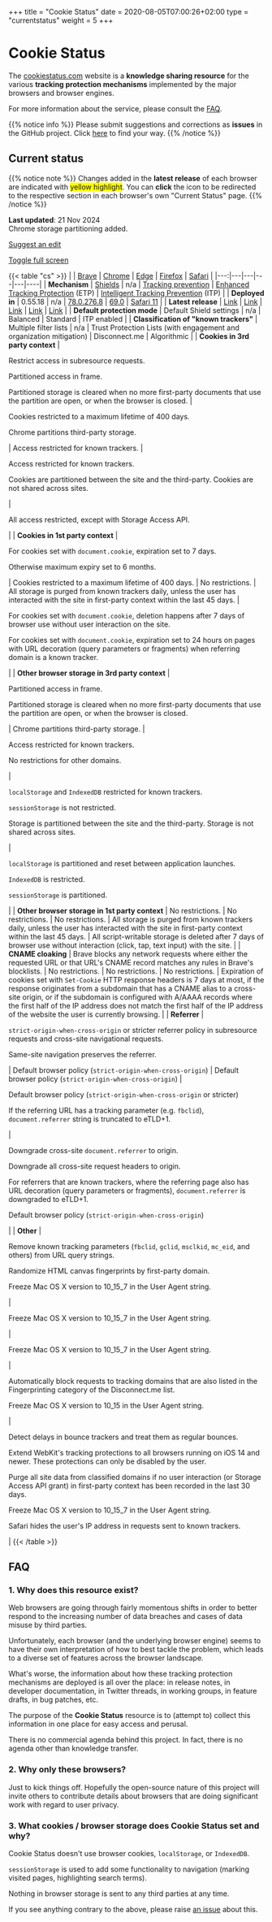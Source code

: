 +++
title = "Cookie Status"
date = 2020-08-05T07:00:26+02:00
type = "currentstatus"
weight = 5
+++

# Cookie Status

The [cookiestatus.com](https://www.cookiestatus.com) website is a **knowledge sharing resource** for the various **tracking protection mechanisms** implemented by the major browsers and browser engines.

For more information about the service, please consult the [FAQ](#faq).

{{% notice info %}}
Please submit suggestions and corrections as **issues** in the GitHub project. Click [here](https://github.com/sahava/cookie-status/issues) to find your way.
{{% /notice %}}

## Current status

{{% notice note %}}
Changes added in the **latest release** of each browser are indicated with <span style="background: yellow;">yellow highlight</span>. You can **click** the <a class="fa fa-info-circle" rel="footnote"></a> icon to be redirected to the respective section in each browser's own "Current Status" page.
{{% /notice %}}

**Last updated**: 21 Nov 2024  
Chrome storage partitioning added.

<a title="Suggest an edit" href="https://github.com/cookie-status/cookie-status-dev/issues/new?labels=content&title=%5BContent%20issue%5D%20Current%20Status" target="_blank"><i class="fa fa-edit"></i> Suggest an edit</a>

<a href="#" id="fullscreen">Toggle full screen</a>

{{< table "cs" >}}
|   | [Brave](/brave/) | [Chrome](/chrome/)                            | [Edge](/edge/)                         | [Firefox](/firefox/)                          | [Safari](/safari/) |
|---:|---|---|---|---|----|
| **Mechanism** | [Shields](https://support.brave.com/hc/en-us/articles/360022973471-What-is-Shields-) | n/a                                                          | [Tracking prevention](https://blogs.windows.com/msedgedev/2019/06/27/tracking-prevention-microsoft-edge-preview/) | [Enhanced Tracking Protection](https://support.mozilla.org/en-US/kb/enhanced-tracking-protection-firefox-desktop) (ETP) | [Intelligent Tracking Prevention](https://webkit.org/blog/7675/intelligent-tracking-prevention/) (ITP) |
| **Deployed in** | 0.55.18                                                      | n/a                                                          | [78.0.276.8](https://www.microsoftedgeinsider.com/en-us/welcome/update?channel=beta&version=78.0.276.8) | [69.0](https://www.mozilla.org/en-US/firefox/69.0/releasenotes/) | [Safari 11](https://en.wikipedia.org/wiki/Safari_version_history#Safari_11) |
| **Latest release** | [Link](https://brave.com/latest/)                            | [Link](https://chromereleases.googleblog.com/search/label/Stable%20updates) |  [Link](https://www.microsoftedgeinsider.com/en-us/whats-new) | [Link](https://www.mozilla.org/en-US/firefox/releases/)      | [Link](https://developer.apple.com/documentation/safari_release_notes) |
| **Default protection mode** | Default Shield settings | n/a                                                          |  Balanced                                                     | Standard                                                     | ITP enabled |
| **Classification of "known trackers"** | <a href="/brave/#classification-of-known-trackers" class="fa fa-info-circle" rel="footnote"></a> Multiple filter lists | <a href="/chrome/#classification-of-known-trackers" rel="footnote" class="fa fa-info-circle"></a> n/a |  <a href="/edge/#classification-of-known-trackers" rel="footnote" class="fa fa-info-circle"></a> Trust Protection Lists (with engagement and organization mitigation) | <a href="/firefox/#classification-of-known-trackers" rel="footnote" class="fa fa-info-circle"></a> Disconnect.me | <a href="/safari/#classification-of-known-trackers" rel="footnote" class="fa fa-info-circle"></a> Algorithmic |
| **Cookies in 3rd party context** | <p><a href="/brave/#third-party-cookies" rel="footnote" class="fa fa-info-circle"></a> Restrict access in subresource requests.</p><p><a href="/brave/#third-party-cookies" rel="footnote" class="fa fa-info-circle"></a> Partitioned access in frame.</p><p><a href="/brave/#third-party-cookies" rel="footnote" class="fa fa-info-circle"></a> Partitioned storage is cleared when no more first-party documents that use the partition are open, or when the browser is closed. | <p><a href="/chrome/#third-party-cookies" rel="footnote"  class="fa fa-info-circle"></a> <span>Cookies restricted to a maximum lifetime of 400 days.</span></p><p><a href="/chrome/#third-party-cookies" rel="footnote"  class="fa fa-info-circle"></a> <span class="new">Chrome partitions third-party storage.</span></p> |  <a href="/edge/#third-party-cookies" rel="footnote"  class="fa fa-info-circle"></a> Access restricted for known trackers. | <p><a href="/firefox/#third-party-cookies" rel="footnote"  class="fa fa-info-circle"></a> Access restricted for known trackers.</p><p><a href="/firefox/#third-party-cookies" rel="footnote" class="fa fa-info-circle"></a> <span class="new">Cookies are partitioned between the site and the third-party. Cookies are not shared across sites.</span></p> | <p><a href="/safari/#third-party-cookies" rel="footnote"  class="fa fa-info-circle"></a> All access restricted, except with Storage Access API.</p> |
| **Cookies in 1st party context** | <p><a href="/brave/#first-party-cookies" rel="footnote"  class="fa fa-info-circle"></a> For cookies set with `document.cookie`, expiration set to 7 days.</p><p><a href="/brave/#first-party-cookies" rel="footnote"  class="fa fa-info-circle"></a> Otherwise maximum expiry set to 6 months.</p> | <a href="/chrome/#first-party-cookies" rel="footnote"  class="fa fa-info-circle"></a> <span>Cookies restricted to a maximum lifetime of 400 days.</span> |  <a href="/edge/#first-party-cookies" rel="footnote"  class="fa fa-info-circle"></a> No restrictions. | <a href="/firefox/#first-party-cookies" rel="footnote"  class="fa fa-info-circle"></a> All storage is purged from known trackers daily, unless the user has interacted with the site in first-party context within the last 45 days. | <p><a href="/safari/#first-party-cookies" rel="footnote"  class="fa fa-info-circle"></a> For cookies set with `document.cookie`, deletion happens after 7 days of browser use without user interaction on the site.</p><p><a href="/safari/#first-party-cookies" rel="footnote"  class="fa fa-info-circle"></a> For cookies set with `document.cookie`, expiration set to 24 hours on pages with URL decoration (query parameters or fragments) when referring domain is a known tracker.</p> |
| **Other browser storage in 3rd party context** | <p><a href="/brave/#other-third-party-storage" rel="footnote"  class="fa fa-info-circle"></a> Partitioned access in frame.</p><p><a href="/brave/#other-third-party-storage" rel="footnote" class="fa fa-info-circle"></a> Partitioned storage is cleared when no more first-party documents that use the partition are open, or when the browser is closed.</p> | <a href="/chrome/#third-party-storage" rel="footnote" class="fa fa-info-circle"></a> <span class="new">Chrome partitions third-party storage.</span> | <p><a href="/edge/#other-third-party-storage" rel="footnote"  class="fa fa-info-circle"></a> Access restricted for known trackers.</p><p><a href="/edge/#other-third-party-storage" rel="footnote"  class="fa fa-info-circle"></a> No restrictions for other domains.</p> | <p><a href="/firefox/#other-third-party-storage" rel="footnote"  class="fa fa-info-circle"></a> `localStorage` and `IndexedDB` restricted for known trackers.</p><p><a href="/firefox/#other-third-party-storage" rel="footnote"  class="fa fa-info-circle"></a> `sessionStorage` is not restricted.</span></p><p><a href="/firefox/#other-third-party-storage" rel="footnote"  class="fa fa-info-circle"></a> <span class="new">Storage is partitioned between the site and the third-party. Storage is not shared across sites.</span></p> | <p><a href="/safari/#other-third-party-storage" rel="footnote"  class="fa fa-info-circle"></a> `localStorage` is partitioned and reset between application launches.</p><p><a href="/safari/#other-third-party-storage" rel="footnote"  class="fa fa-info-circle"></a> `IndexedDB` is restricted.</p><p><a href="/safari/#other-third-party-storage" rel="footnote"  class="fa fa-info-circle"></a> <span class="new">`sessionStorage` is partitioned.</span></p> |
| **Other browser storage in 1st party context** | <a href="/brave/#other-first-party-storage" rel="footnote"  class="fa fa-info-circle"></a> No restrictions. | <a href="/chrome/#other-first-party-storage" rel="footnote"  class="fa fa-info-circle"></a> No restrictions. |  <a href="/edge/#other-first-party-storage" rel="footnote"  class="fa fa-info-circle"></a> No restrictions. | <a href="/firefox/#other-first-party-storage" rel="footnote"  class="fa fa-info-circle"></a> All storage is purged from known trackers daily, unless the user has interacted with the site in first-party context within the last 45 days. | <a href="/safari/#other-first-party-storage" rel="footnote"  class="fa fa-info-circle"></a> All script-writable storage is deleted after 7 days of browser use without interaction (click, tap, text input) with the site. |
| **CNAME cloaking** | <a href="/brave/#cname-cloaking" rel="footnote"  class="fa fa-info-circle"></a> Brave blocks any network requests where either the requested URL or that URL's CNAME record matches any rules in Brave's blocklists. | <a href="/chrome/#cname-cloaking" rel="footnote"  class="fa fa-info-circle"></a> No restrictions. | <a href="/edge/#cname-cloaking" rel="footnote"  class="fa fa-info-circle"></a> No restrictions. | <a href="/firefox/#cname-cloaking" rel="footnote"  class="fa fa-info-circle"></a> No restrictions. | <a href="/safari/#cname-cloaking" rel="footnote" class="fa fa-info-circle"></a> Expiration of cookies set with `Set-Cookie` HTTP response headers is 7 days at most, if the response originates from a subdomain that has a CNAME alias to a cross-site origin, or if the subdomain is configured with A/AAAA records where the first half of the IP address does not match the first half of the IP address of the website the user is currently browsing. |
| **Referrer** | <p><a href="/brave/#referrer" rel="footnote"  class="fa fa-info-circle"></a> <span class="new"> `strict-origin-when-cross-origin` or stricter referrer policy in subresource requests and cross-site navigational requests.</span></p><p><a href="/brave/#referrer" rel="footnote" class="fa fa-info-circle"></a> Same-site navigation preserves the referrer.</p> | <a href="/chrome/#referrer" rel="footnote"  class="fa fa-info-circle"></a> Default browser policy (`strict-origin-when-cross-origin`) |  <a href="/edge/#referrer" rel="footnote"  class="fa fa-info-circle"></a> Default browser policy (`strict-origin-when-cross-origin`) | <p><a href="/firefox/#referrer" rel="footnote"  class="fa fa-info-circle"></a> <span class="new">Default browser policy (`strict-origin-when-cross-origin` or stricter)</span></p><p><a href="/firefox/#referrer" rel="footnote" class="fa fa-info-circle"></a> If the referring URL has a tracking parameter (e.g. `fbclid`), `document.referrer` string is truncated to eTLD+1.</p> | <p><a href="/safari/#referrer" rel="footnote"  class="fa fa-info-circle"></a> Downgrade cross-site `document.referrer` to origin.</p><p><a href="/safari/#referrer" rel="footnote" class="fa fa-info-circle"></a> Downgrade all cross-site request headers to origin.</p><p><a href="/safari/#referrer" rel="footnote"  class="fa fa-info-circle"></a> For referrers that are known trackers, where the referring page also has URL decoration (query parameters or fragments), `document.referrer` is downgraded to eTLD+1.</p><p><a href="/safari/#referrer" rel="footnote" class="fa fa-info-circle"></a> Default browser policy (`strict-origin-when-cross-origin`)</p> |
| **Other** | <p><a href="/brave/#other" rel="footnote" class="fa fa-info-circle"></a> Remove known tracking parameters (`fbclid`, `gclid`, `msclkid`, `mc_eid`, and others) from URL query strings.</p> <p><a href="/brave/#other" rel="footnote" class="fa fa-info-circle"></a> Randomize HTML canvas fingerprints by first-party domain.</p><p><a href="/brave/#other" rel="footnote" class="fa fa-info-circle"></a> Freeze Mac OS X version to 10_15_7 in the User Agent string.</p> | <p><a href="/chrome/#other" rel="footnote" class="fa fa-info-circle"></a> <span>Freeze Mac OS X version to 10_15_7 in the User Agent string.</span></p> | <p><a href="/edge/#other" rel="footnote" class="fa fa-info-circle"></a> <span class="new">Freeze Mac OS X version to 10_15_7 in the User Agent string.</span></p> | <p><a href="/firefox/#other" rel="footnote" class="fa fa-info-circle"></a> Automatically block requests to tracking domains that are also listed in the Fingerprinting category of the Disconnect.me list.</p><p><a href="/firefox/#other" rel="footnote" class="fa fa-info-circle"></a> Freeze Mac OS X version to 10_15 in the User Agent string.</p> | <p><a href="/safari/#other" rel="footnote" class="fa fa-info-circle"></a> Detect delays in bounce trackers and treat them as regular bounces.</p><p><a href="/safari/#other" rel="footnote" class="fa fa-info-circle"></a> Extend WebKit's tracking protections to all browsers running on iOS 14 and newer. These protections can only be disabled by the user.</p><p><a href="/safari/#other" rel="footnote" class="fa fa-info-circle"></a> Purge all site data from classified domains if no user interaction (or Storage Access API grant) in first-party context has been recorded in the last 30 days.</p><p><a href="/safari/#other" rel="footnote" class="fa fa-info-circle"></a> Freeze Mac OS X version to 10_15_7 in the User Agent string.</p><p><a href="/safari/#other" rel="footnote" class="fa fa-info-circle"></a> Safari hides the user's IP address in requests sent to known trackers.</p> |
{{< /table >}}

## FAQ

### 1. Why does this resource exist?

Web browsers are going through fairly momentous shifts in order to better respond to the increasing number of data breaches and cases of data misuse by third parties.

Unfortunately, each browser (and the underlying browser engine) seems to have their own interpretation of how to best tackle the problem, which leads to a diverse set of features across the browser landscape. 

What's worse, the information about how these tracking protection mechanisms are deployed is all over the place: in release notes, in developer documentation, in Twitter threads, in working groups, in feature drafts, in bug patches, etc. 

The purpose of the **Cookie Status** resource is to (attempt to) collect this information in one place for easy access and perusal.

There is no commercial agenda behind this project. In fact, there is no agenda other than knowledge transfer.

### 2. Why only these browsers?

Just to kick things off. Hopefully the open-source nature of this project will invite others to contribute details about browsers that are doing significant work with regard to user privacy.

### 3. What cookies / browser storage does Cookie Status set and why?

Cookie Status doesn't use browser cookies, `localStorage`, or `IndexedDB`.

`sessionStorage` is used to add some functionality to navigation (marking visited pages, highlighting search terms). 

Nothing in browser storage is sent to any third parties at any time.

If you see anything contrary to the above, please raise [an issue](https://github.com/cookie-status/cookie-status-dev/issues) about this.
